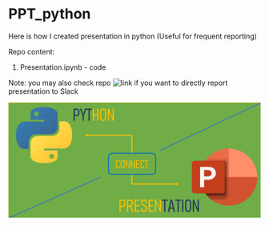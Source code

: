 # PPT_python
Here is how I created presentation in python (Useful for frequent reporting)

Repo content:
1. Presentation.ipynb - code

Note: you may also check repo ![link](https://github.com/BananZza1998/Report_to_Slack) if you want to directly report presentation to Slack


![JustAPic](https://github.com/BananZza1998/Snaps_1/blob/main/Presentation.png)
